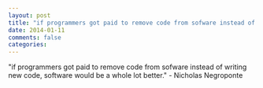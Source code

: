 ```yaml
---
layout: post
title: "if programmers got paid to remove code from sofware instead of writing new code, software would be a whole lot better."
date: 2014-01-11
comments: false
categories: 
---
```


<span class='quote'>"if programmers got paid to remove code from sofware instead of writing new code, software would be a whole lot better."</span>
<span class='by'>- Nicholas Negroponte</span>
